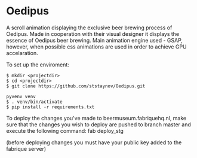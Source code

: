 # Oedipus

A scroll animation displaying the exclusive beer brewing process of Oedipus. Made in cooperation with their visual designer it displays the essence of Oedipus beer brewing.
Main animation engine used -  GSAP, however, when possible css animations are used in order to achieve GPU accelaration.

To set up the enviroment:

    $ mkdir <projectdir>
    $ cd <projectdir>
    $ git clone https://github.com/ststaynov/Oedipus.git

    pyvenv venv
    $ . venv/bin/activate
    $ pip install -r requirements.txt



To deploy the changes you've made to beermuseum.fabriquehq.nl, make sure that the changes you wish to deploy are pushed to branch master and execute the following command:
fab deploy_stg

(before deploying changes you must have your public key added to the fabrique server)


